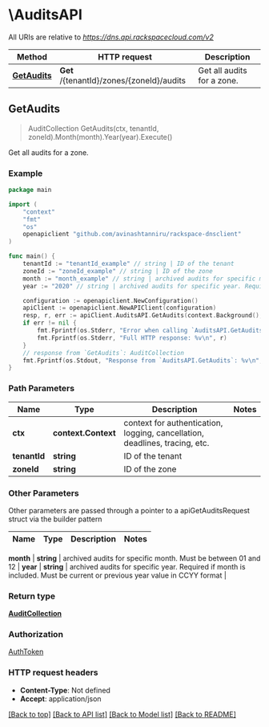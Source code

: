 # \AuditsAPI

All URIs are relative to *https://dns.api.rackspacecloud.com/v2*

Method | HTTP request | Description
------------- | ------------- | -------------
[**GetAudits**](AuditsAPI.md#GetAudits) | **Get** /{tenantId}/zones/{zoneId}/audits | Get all audits for a zone.



## GetAudits

> AuditCollection GetAudits(ctx, tenantId, zoneId).Month(month).Year(year).Execute()

Get all audits for a zone.



### Example

```go
package main

import (
	"context"
	"fmt"
	"os"
	openapiclient "github.com/avinashtanniru/rackspace-dnsclient"
)

func main() {
	tenantId := "tenantId_example" // string | ID of the tenant
	zoneId := "zoneId_example" // string | ID of the zone
	month := "month_example" // string | archived audits for specific month. Must be between 01 and 12 (optional)
	year := "2020" // string | archived audits for specific year. Required if month is included. Must be current or previous year value in CCYY format (optional)

	configuration := openapiclient.NewConfiguration()
	apiClient := openapiclient.NewAPIClient(configuration)
	resp, r, err := apiClient.AuditsAPI.GetAudits(context.Background(), tenantId, zoneId).Month(month).Year(year).Execute()
	if err != nil {
		fmt.Fprintf(os.Stderr, "Error when calling `AuditsAPI.GetAudits``: %v\n", err)
		fmt.Fprintf(os.Stderr, "Full HTTP response: %v\n", r)
	}
	// response from `GetAudits`: AuditCollection
	fmt.Fprintf(os.Stdout, "Response from `AuditsAPI.GetAudits`: %v\n", resp)
}
```

### Path Parameters


Name | Type | Description  | Notes
------------- | ------------- | ------------- | -------------
**ctx** | **context.Context** | context for authentication, logging, cancellation, deadlines, tracing, etc.
**tenantId** | **string** | ID of the tenant | 
**zoneId** | **string** | ID of the zone | 

### Other Parameters

Other parameters are passed through a pointer to a apiGetAuditsRequest struct via the builder pattern


Name | Type | Description  | Notes
------------- | ------------- | ------------- | -------------


 **month** | **string** | archived audits for specific month. Must be between 01 and 12 | 
 **year** | **string** | archived audits for specific year. Required if month is included. Must be current or previous year value in CCYY format | 

### Return type

[**AuditCollection**](AuditCollection.md)

### Authorization

[AuthToken](../README.md#AuthToken)

### HTTP request headers

- **Content-Type**: Not defined
- **Accept**: application/json

[[Back to top]](#) [[Back to API list]](../README.md#documentation-for-api-endpoints)
[[Back to Model list]](../README.md#documentation-for-models)
[[Back to README]](../README.md)

